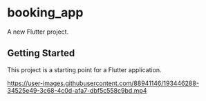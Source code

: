 # booking_app

A new Flutter project.

## Getting Started

This project is a starting point for a Flutter application.




https://user-images.githubusercontent.com/88941146/193446288-34525e49-3c68-4c0d-afa7-dbf5c558c9bd.mp4

